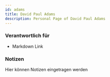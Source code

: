 ```yaml
---
id: adams
title: David Paul Adams
description: Personal Page of David Paul Adams
---
```


### Verantwortlich für

- Markdown Link

### Notizen
Hier können Notizen eingetragen werden